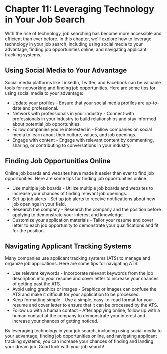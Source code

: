 Chapter 11: Leveraging Technology in Your Job Search
====================================================

With the rise of technology, job searching has become more accessible and efficient than ever before. In this chapter, we'll explore how to leverage technology in your job search, including using social media to your advantage, finding job opportunities online, and navigating applicant tracking systems.

Using Social Media to Your Advantage
------------------------------------

Social media platforms like LinkedIn, Twitter, and Facebook can be valuable tools for networking and finding job opportunities. Here are some tips for using social media to your advantage:

* Update your profiles - Ensure that your social media profiles are up-to-date and professional.
* Network with professionals in your industry - Connect with professionals in your industry to build relationships and stay informed about potential job opportunities.
* Follow companies you're interested in - Follow companies on social media to learn about their culture, values, and job openings.
* Engage with content - Engage with relevant content by commenting, sharing, or contributing to conversations in your industry.

Finding Job Opportunities Online
--------------------------------

Online job boards and websites have made it easier than ever to find job opportunities. Here are some tips for finding job opportunities online:

* Use multiple job boards - Utilize multiple job boards and websites to increase your chances of finding relevant job openings.
* Set up job alerts - Set up job alerts to receive notifications about new job openings in your field.
* Research the company - Research the company and the position before applying to demonstrate your interest and knowledge.
* Customize your application materials - Tailor your resume and cover letter to each job opportunity to demonstrate your qualifications and fit for the position.

Navigating Applicant Tracking Systems
-------------------------------------

Many companies use applicant tracking systems (ATS) to manage and organize job applications. Here are some tips for navigating ATS:

* Use relevant keywords - Incorporate relevant keywords from the job description into your resume and cover letter to increase your chances of getting past the ATS.
* Avoid using graphics or images - Graphics or images can confuse the ATS and make it difficult for your application to be processed.
* Keep formatting simple - Use a simple, easy-to-read format for your resume and cover letter to ensure that it can be processed by the ATS.
* Follow up with a human contact - After applying online, follow up with a human contact at the company to demonstrate your interest and increase your chances of getting noticed.

By leveraging technology in your job search, including using social media to your advantage, finding job opportunities online, and navigating applicant tracking systems, you can increase your chances of finding and landing your dream job. Good luck with your job search!
